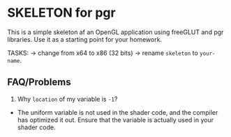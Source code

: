 # SKELETON for pgr

This is a simple skeleton af an OpenGL application using freeGLUT and pgr libraries.
Use it as a starting point for your homework.

TASKS:
 -> change from x64 to x86 (32 bits)
 -> rename `skeleton` to `your-name`.

## FAQ/Problems

1. Why `location` of my variable is `-1`?
  - The uniform variable is not used in the shader code, and the compiler has optimized it out. Ensure that the variable is actually used in your shader code.


